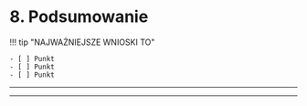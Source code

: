 <!--
CO_OP_TRANSLATOR_METADATA:
{
  "original_hash": "ef7f514ede16a170411752b56bedaa5a",
  "translation_date": "2025-09-24T10:55:24+00:00",
  "source_file": "workshop/docs/instructions/7-Wrap-up.md",
  "language_code": "pl"
}
-->
# 8. Podsumowanie

!!! tip "NAJWAŻNIEJSZE WNIOSKI TO"

    - [ ] Punkt
    - [ ] Punkt
    - [ ] Punkt

---

---


